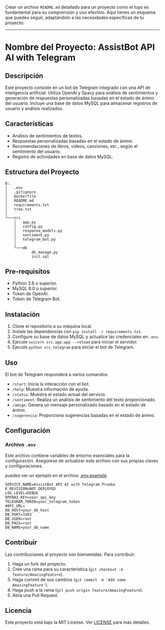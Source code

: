 Crear un archivo `README.md` detallado para un proyecto como el tuyo es fundamental para su comprensión y uso efectivo. Aquí tienes un esquema que puedes seguir, adaptándolo a las necesidades específicas de tu proyecto:

---

# Nombre del Proyecto: AssistBot API AI with Telegram

## Descripción

Este proyecto consiste en un bot de Telegram integrado con una API de inteligencia artificial. Utiliza OpenAI y Spacy para análisis de sentimientos y generación de respuestas personalizadas basadas en el estado de ánimo del usuario. Incluye una base de datos MySQL para almacenar registros de usuario y análisis realizados.

## Características

- Análisis de sentimientos de textos.
- Respuestas personalizadas basadas en el estado de ánimo.
- Recomendaciones de libros, videos, canciones, etc., según el sentimiento del usuario.
- Registro de actividades en base de datos MySQL.

## Estructura del Proyecto

```
D:.
│   .env
│   .gitignore
│   Dockerfile
│   README.md
│   requirements.txt
│   tree.txt
│   
└───src
    │   app.py
    │   config.py
    │   response_models.py
    │   sentiment.py
    │   telegram_bot.py
    │   
    └───db
            db_manage.py
            init.sql
```

## Pre-requisitos

- Python 3.8 o superior.
- MySQL 8.0 o superior.
- Token de OpenAI.
- Token de Telegram Bot.

## Instalación

1. Clone el repositorio a su máquina local.
2. Instale las dependencias con `pip install -r requirements.txt`.
3. Configure su base de datos MySQL y actualice las credenciales en `.env`.
4. Ejecute `uvicorn src.app:app --reload` para iniciar el servidor.
5. Ejecute `python src.telegram` para iniciar el bot de Telegram.

## Uso

El bot de Telegram responderá a varios comandos:

- `/start`: Inicia la interacción con el bot.
- `/help`: Muestra información de ayuda.
- `/status`: Muestra el estado actual del servicio.
- `/sentiment`: Realiza un análisis de sentimiento del texto proporcionado.
- `/amigo`: Genera un mensaje personalizado basado en el estado de ánimo.
- `/sugerencia`: Proporciona sugerencias basadas en el estado de ánimo.

## Configuración

### Archivo `.env`

Este archivo contiene variables de entorno esenciales para la configuración. Asegúrese de actualizar este archivo con sus propias claves y configuraciones.

puedes ver un ejemplo en el archivo [.env.example](.env.example).
```.env
SERVICE_NAME=AssistBot API AI with Telegram Prueba
K_REVISION=NOT DEPLOYED
LOG_LEVEL=DEBUG
OPENAI_KEY=your_api_key
TELEGRAM_TOKEN=your_telegram_token
#API_URL=
DB_HOST=your_db_host
DB_PORT=3303
DB_USER=root
DB_PASS=root
DB_NAME=your_db_name
```

## Contribuir

Las contribuciones al proyecto son bienvenidas. Para contribuir:

1. Haga un fork del proyecto.
2. Cree una rama para su característica (`git checkout -b feature/AmazingFeature`).
3. Haga commit de sus cambios (`git commit -m 'Add some AmazingFeature'`).
4. Haga push a la rama (`git push origin feature/AmazingFeature`).
5. Abra una Pull Request.

## Licencia

Este proyecto está bajo la MIT License. Ver [LICENSE](LICENSE) para más detalles.